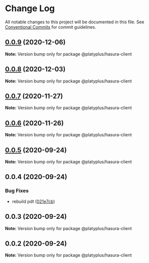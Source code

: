 # Change Log

All notable changes to this project will be documented in this file.
See [Conventional Commits](https://conventionalcommits.org) for commit guidelines.

## [0.0.9](https://github.com/platyplus/platydev/compare/@platyplus/hasura-client@0.0.8...@platyplus/hasura-client@0.0.9) (2020-12-06)

**Note:** Version bump only for package @platyplus/hasura-client





## [0.0.8](https://github.com/platyplus/platydev/compare/@platyplus/hasura-client@0.0.7...@platyplus/hasura-client@0.0.8) (2020-12-03)

**Note:** Version bump only for package @platyplus/hasura-client





## [0.0.7](https://github.com/platyplus/platydev/compare/@platyplus/hasura-client@0.0.6...@platyplus/hasura-client@0.0.7) (2020-11-27)

**Note:** Version bump only for package @platyplus/hasura-client





## [0.0.6](https://github.com/platyplus/platydev/compare/@platyplus/hasura-client@0.0.5...@platyplus/hasura-client@0.0.6) (2020-11-26)

**Note:** Version bump only for package @platyplus/hasura-client





## [0.0.5](https://github.com/platyplus/platydev/compare/@platyplus/hasura-client@0.0.4...@platyplus/hasura-client@0.0.5) (2020-09-24)

**Note:** Version bump only for package @platyplus/hasura-client





## 0.0.4 (2020-09-24)


### Bug Fixes

* rebuild pdt ([021e7cb](https://github.com/platyplus/platydev/commit/021e7cb617ad0fe251d134395196050f64c72d08))





## 0.0.3 (2020-09-24)

**Note:** Version bump only for package @platyplus/hasura-client





## 0.0.2 (2020-09-24)

**Note:** Version bump only for package @platyplus/hasura-client
